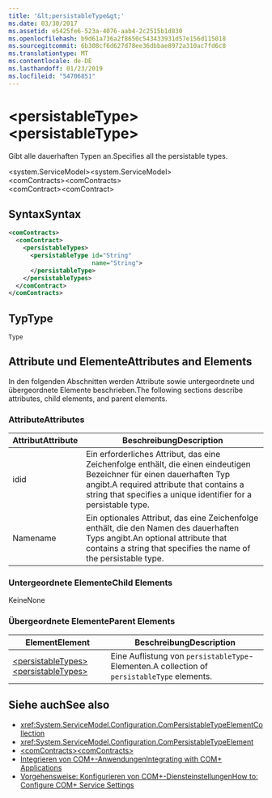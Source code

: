 ```yaml
---
title: '&lt;persistableType&gt;'
ms.date: 03/30/2017
ms.assetid: e5425fe6-523a-4076-aab4-2c2515b1d830
ms.openlocfilehash: b9d61a736a2f8650c543433931d57e156d115018
ms.sourcegitcommit: 6b308cf6d627d78ee36dbbae8972a310ac7fd6c8
ms.translationtype: MT
ms.contentlocale: de-DE
ms.lasthandoff: 01/23/2019
ms.locfileid: "54706851"
---
```

# <a name="ltpersistabletypegt"></a><span data-ttu-id="26ae4-102">&lt;persistableType&gt;</span><span class="sxs-lookup"><span data-stu-id="26ae4-102">&lt;persistableType&gt;</span></span>
<span data-ttu-id="26ae4-103">Gibt alle dauerhaften Typen an.</span><span class="sxs-lookup"><span data-stu-id="26ae4-103">Specifies all the persistable types.</span></span>  
  
 <span data-ttu-id="26ae4-104">\<system.ServiceModel></span><span class="sxs-lookup"><span data-stu-id="26ae4-104">\<system.ServiceModel></span></span>  
<span data-ttu-id="26ae4-105">\<comContracts></span><span class="sxs-lookup"><span data-stu-id="26ae4-105">\<comContracts></span></span>  
<span data-ttu-id="26ae4-106">\<comContract></span><span class="sxs-lookup"><span data-stu-id="26ae4-106">\<comContract></span></span>  
  
## <a name="syntax"></a><span data-ttu-id="26ae4-107">Syntax</span><span class="sxs-lookup"><span data-stu-id="26ae4-107">Syntax</span></span>  
  
```xml  
<comContracts>
  <comContract>
    <persistableTypes>
      <persistableType id="String"
                       name="String">
      </persistableType>
    </persistableTypes>
  </comContract>
</comContracts>
```  
  
## <a name="type"></a><span data-ttu-id="26ae4-108">Typ</span><span class="sxs-lookup"><span data-stu-id="26ae4-108">Type</span></span>  
 `Type`  
  
## <a name="attributes-and-elements"></a><span data-ttu-id="26ae4-109">Attribute und Elemente</span><span class="sxs-lookup"><span data-stu-id="26ae4-109">Attributes and Elements</span></span>  
 <span data-ttu-id="26ae4-110">In den folgenden Abschnitten werden Attribute sowie untergeordnete und übergeordnete Elemente beschrieben.</span><span class="sxs-lookup"><span data-stu-id="26ae4-110">The following sections describe attributes, child elements, and parent elements.</span></span>  
  
### <a name="attributes"></a><span data-ttu-id="26ae4-111">Attribute</span><span class="sxs-lookup"><span data-stu-id="26ae4-111">Attributes</span></span>  
  
|<span data-ttu-id="26ae4-112">Attribut</span><span class="sxs-lookup"><span data-stu-id="26ae4-112">Attribute</span></span>|<span data-ttu-id="26ae4-113">Beschreibung</span><span class="sxs-lookup"><span data-stu-id="26ae4-113">Description</span></span>|  
|---------------|-----------------|  
|<span data-ttu-id="26ae4-114">id</span><span class="sxs-lookup"><span data-stu-id="26ae4-114">id</span></span>|<span data-ttu-id="26ae4-115">Ein erforderliches Attribut, das eine Zeichenfolge enthält, die einen eindeutigen Bezeichner für einen dauerhaften Typ angibt.</span><span class="sxs-lookup"><span data-stu-id="26ae4-115">A required attribute that contains a string that specifies a unique identifier for a persistable type.</span></span>|  
|<span data-ttu-id="26ae4-116">Name</span><span class="sxs-lookup"><span data-stu-id="26ae4-116">name</span></span>|<span data-ttu-id="26ae4-117">Ein optionales Attribut, das eine Zeichenfolge enthält, die den Namen des dauerhaften Typs angibt.</span><span class="sxs-lookup"><span data-stu-id="26ae4-117">An optional attribute that contains a string that specifies the name of the persistable type.</span></span>|  
  
### <a name="child-elements"></a><span data-ttu-id="26ae4-118">Untergeordnete Elemente</span><span class="sxs-lookup"><span data-stu-id="26ae4-118">Child Elements</span></span>  
 <span data-ttu-id="26ae4-119">Keine</span><span class="sxs-lookup"><span data-stu-id="26ae4-119">None</span></span>  
  
### <a name="parent-elements"></a><span data-ttu-id="26ae4-120">Übergeordnete Elemente</span><span class="sxs-lookup"><span data-stu-id="26ae4-120">Parent Elements</span></span>  
  
|<span data-ttu-id="26ae4-121">Element</span><span class="sxs-lookup"><span data-stu-id="26ae4-121">Element</span></span>|<span data-ttu-id="26ae4-122">Beschreibung</span><span class="sxs-lookup"><span data-stu-id="26ae4-122">Description</span></span>|  
|-------------|-----------------|  
|[<span data-ttu-id="26ae4-123">\<persistableTypes></span><span class="sxs-lookup"><span data-stu-id="26ae4-123">\<persistableTypes></span></span>](../../../../../docs/framework/configure-apps/file-schema/wcf/persistabletypes.md)|<span data-ttu-id="26ae4-124">Eine Auflistung von `persistableType`-Elementen.</span><span class="sxs-lookup"><span data-stu-id="26ae4-124">A collection of `persistableType` elements.</span></span>|  
  
## <a name="see-also"></a><span data-ttu-id="26ae4-125">Siehe auch</span><span class="sxs-lookup"><span data-stu-id="26ae4-125">See also</span></span>
- <xref:System.ServiceModel.Configuration.ComPersistableTypeElementCollection>
- <xref:System.ServiceModel.Configuration.ComPersistableTypeElement>
- [<span data-ttu-id="26ae4-126">\<comContracts></span><span class="sxs-lookup"><span data-stu-id="26ae4-126">\<comContracts></span></span>](../../../../../docs/framework/configure-apps/file-schema/wcf/comcontracts.md)
- [<span data-ttu-id="26ae4-127">Integrieren von COM+-Anwendungen</span><span class="sxs-lookup"><span data-stu-id="26ae4-127">Integrating with COM+ Applications</span></span>](../../../../../docs/framework/wcf/feature-details/integrating-with-com-plus-applications.md)
- [<span data-ttu-id="26ae4-128">Vorgehensweise: Konfigurieren von COM+-Diensteinstellungen</span><span class="sxs-lookup"><span data-stu-id="26ae4-128">How to: Configure COM+ Service Settings</span></span>](../../../../../docs/framework/wcf/feature-details/how-to-configure-com-service-settings.md)
